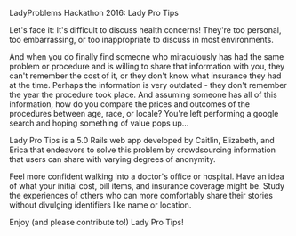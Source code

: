 LadyProblems Hackathon 2016: Lady Pro Tips

Let's face it: It's difficult to discuss health concerns! They're too personal, too embarrassing, or too inappropriate to discuss in most environments.

And when you do finally find someone who miraculously has had the same problem or procedure and is willing to share that information with you, they can't remember the cost of it, or they don't know what insurance they had at the time. Perhaps the information is very outdated - they don't remember the year the procedure took place. And assuming someone has all of this information, how do you compare the prices and outcomes of the procedures between age, race, or locale? You're left performing a google search and hoping something of value pops up...

Lady Pro Tips is a 5.0 Rails web app developed by Caitlin, Elizabeth, and Erica that endeavors to solve this problem by crowdsourcing information that users can share with varying degrees of anonymity.

Feel more confident walking into a doctor's office or hospital. Have an idea of what your initial cost, bill items, and insurance coverage might be. Study the experiences of others who can more comfortably share their stories without divulging identifiers like name or location.

Enjoy (and please contribute to!) Lady Pro Tips!
